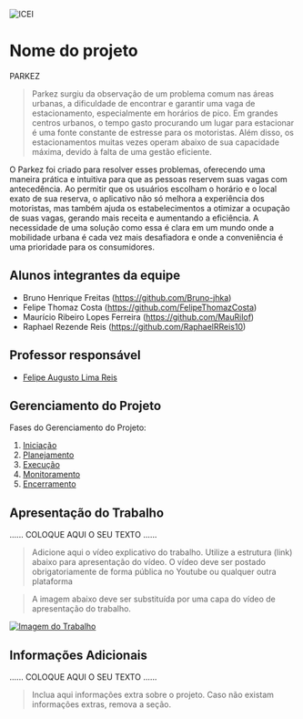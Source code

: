 ![ICEI](images/icei-pucminas.png)

# Nome do projeto

PARKEZ

> Parkez surgiu da observação de um problema comum nas áreas urbanas, a dificuldade de encontrar e garantir uma vaga de estacionamento, especialmente em horários de pico. Em grandes centros urbanos, o tempo gasto procurando um lugar para estacionar é uma fonte constante de estresse para os motoristas. Além disso, os estacionamentos muitas vezes operam abaixo de sua capacidade máxima, devido à falta de uma gestão eficiente.

O Parkez foi criado para resolver esses problemas, oferecendo uma maneira prática e intuitiva para que as pessoas reservem suas vagas com antecedência. Ao permitir que os usuários escolham o horário e o local exato de sua reserva, o aplicativo não só melhora a experiência dos motoristas, mas também ajuda os estabelecimentos a otimizar a ocupação de suas vagas, gerando mais receita e aumentando a eficiência. A necessidade de uma solução como essa é clara em um mundo onde a mobilidade urbana é cada vez mais desafiadora e onde a conveniência é uma prioridade para os consumidores.
> 

## Alunos integrantes da equipe

* Bruno Henrique Freitas (https://github.com/Bruno-jhka)
* Felipe Thomaz Costa (https://github.com/FelipeThomazCosta)
* Maurício Ribeiro Lopes Ferreira (https://github.com/MauRilof)
* Raphael Rezende Reis (https://github.com/RaphaelRReis10)


## Professor responsável

* [Felipe Augusto Lima Reis](https://github.com/falreis)

## Gerenciamento do Projeto

Fases do Gerenciamento do Projeto:
1. [Iniciação](docs/01-iniciacao)
2. [Planejamento](docs/02-planejamento)
3. [Execução](docs/03-execucao)
4. [Monitoramento](docs/04-monitoramento)
5. [Encerramento](docs/05-encerramento)

## Apresentação do Trabalho

......  COLOQUE AQUI O SEU TEXTO ......

> Adicione aqui o vídeo explicativo do trabalho.
> Utilize a estrutura (link) abaixo para apresentação do vídeo.
> O vídeo deve ser postado obrigatoriamente de forma pública no Youtube ou qualquer outra plataforma 

> A imagem abaixo deve ser substituída por uma capa do vídeo de apresentação do trabalho.

[![Imagem do Trabalho](images/pucminas-video-youtube.jpg)](https://www.youtube.com/watch?v=unq_cZ6NOwk)

## Informações Adicionais

......  COLOQUE AQUI O SEU TEXTO ......

> Inclua aqui informações extra sobre o projeto.
> Caso não existam informações extras, remova a seção.
